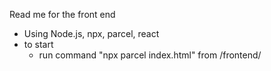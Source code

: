 Read me for the front end

- Using Node.js, npx, parcel, react
- to start
    - run command "npx parcel index.html" from /frontend/
